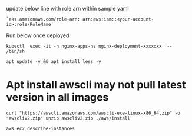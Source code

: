 
update below line with role arn within sample yaml

    `eks.amazonaws.com/role-arn: arn:aws:iam::<your-account-id>:role/RoleName`

Run below once deployed

`kubectl  exec -it -n nginx-apps-ns nginx-deployment-xxxxxxx  -- /bin/sh`

`apt update -y && apt install less -y`

# Apt install awscli may not pull latest version in all images
`
curl "https://awscli.amazonaws.com/awscli-exe-linux-x86_64.zip" -o "awscliv2.zip"
unzip awscliv2.zip
./aws/install
`

`aws ec2 describe-instances`



